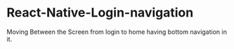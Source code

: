 # React-Native-Login-navigation
Moving Between the Screen from login to home having bottom navigation in it.
